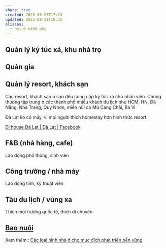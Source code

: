 ```yaml
---
share: true
created: 2025-03-27T17:13
updated: 2025-08-31T16:35
aliases:
  - nơi ở miễn phí
---
```

## Quản lý ký túc xá, khu nhà trọ
## Quản gia
## Quản lý resort, khách sạn
Các resort, khách sạn 5 sao đều cung cấp ký túc xá cho nhân viên. Chúng thường tập trung ở các thành phố nhiều khách du lịch như HCM, HN, Đà Nẵng, Nha Trang, Quy Nhơn, miền núi có Mù Cang Chải, Ba Vì

Đà Lạt ko có mấy, vì mọi người thích homestay hơn hình thức resort. 

[Di house Đà Lạt \| Đà Lạt \| Facebook](https://www.facebook.com/dihousedalat)

## F&B (nhà hàng, cafe)       
Lao động phổ thông, sinh viên

## Công trường / nhà máy      
Lao động tỉnh, kỹ thuật viên

## Tàu du lịch / vùng xa      
Thích môi trường quốc tế, thích di chuyển


## [Bao nuôi](../../Qu%C3%A0%20t%E1%BA%B7ng/Bao%20nu%C3%B4i/index.md)

Xem thêm:: [Các loại hình nhà ở cho mục đích phát triển bền vững](./C%C3%A1c%20lo%E1%BA%A1i%20h%C3%ACnh%20nh%C3%A0%20%E1%BB%9F%20cho%20m%E1%BB%A5c%20%C4%91%C3%ADch%20ph%C3%A1t%20tri%E1%BB%83n%20b%E1%BB%81n%20v%E1%BB%AFng.md)